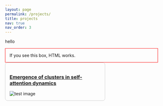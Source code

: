```yaml
---
layout: page
permalink: /projects/
title: projects
nav: true
nav_order: 3
---
```


hello

<div style="border:1px solid red; padding:1em;">If you see this box, HTML works.</div>

<div class="repo-card" style="border:1px solid #ccc; padding:1em; border-radius:8px; max-width:300px;">
  <a href="https://github.com/borjanG/2023-transformers">
    <h3 title="Emergence of clusters in self-attention dynamics">Emergence of clusters in self-attention dynamics</h3>
  </a>
  <img src="https://upload.wikimedia.org/wikipedia/commons/4/48/Markdown-mark.svg" alt="test image" style="max-width:100%; max-height:150px;">
</div>
